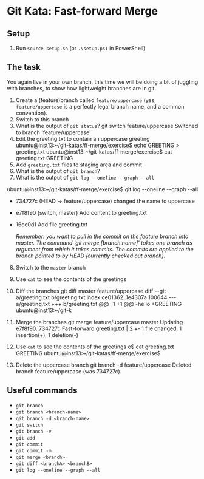 # Git Kata: Fast-forward Merge

## Setup

1. Run `source setup.sh` (or `.\setup.ps1` in PowerShell)

## The task

You again live in your own branch, this time we will be doing a bit of juggling with branches, to show how lightweight branches are in git.

1. Create a (feature)branch called `feature/uppercase` (yes, `feature/uppercase` is a perfectly legal branch name, and a common convention).
2. Switch to this branch
3. What is the output of `git status`?
 git switch feature/uppercase
Switched to branch 'feature/uppercase'
4. Edit the greeting.txt to contain an uppercase greeting
ubuntu@inst13:~/git-katas/ff-merge/exercise$ echo GREETING > greeting.txt 
ubuntu@inst13:~/git-katas/ff-merge/exercise$ cat greeting.txt 
GREETING
5. Add `greeting.txt` files to staging area and commit
6. What is the output of `git branch`?
7. What is the output of `git log --oneline --graph --all`

ubuntu@inst13:~/git-katas/ff-merge/exercise$ git log --oneline --graph --all
* 734727c (HEAD -> feature/uppercase) changed the name to uppercase
* e7f8f90 (switch, master) Add content to greeting.txt
* 16cc0d1 Add file greeting.txt

   *Remember: you want to pull in the commit on the feature branch into master. The command 'git merge [branch name]' takes one branch as argument from which it takes commits. The commits are applied to the branch pointed to by HEAD (currently checked out branch).*

8. Switch to the `master` branch
9. Use `cat` to see the contents of the greetings
10. Diff the branches
 git diff master feature/uppercase
diff --git a/greeting.txt b/greeting.txt
index ce01362..1e4307a 100644
--- a/greeting.txt
+++ b/greeting.txt
@@ -1 +1 @@
-hello
+GREETING
ubuntu@inst13:~/git-k

11. Merge the branches
git merge feature/uppercase master
Updating e7f8f90..734727c
Fast-forward
 greeting.txt | 2 +-
 1 file changed, 1 insertion(+), 1 deletion(-)
12. Use `cat` to see the contents of the greetings
e$ cat greeting.txt 
GREETING
ubuntu@inst13:~/git-katas/ff-merge/exercise$ 

13. Delete the uppercase branch
git branch -d feature/uppercase
Deleted branch feature/uppercase (was 734727c).

## Useful commands

- `git branch`
- `git branch <branch-name>`
- `git branch -d <branch-name>`
- `git switch`
- `git branch -v`
- `git add`
- `git commit`
- `git commit -m`
- `git merge <branch>`
- `git diff <branchA> <branchB>`
- `git log --oneline --graph --all`
